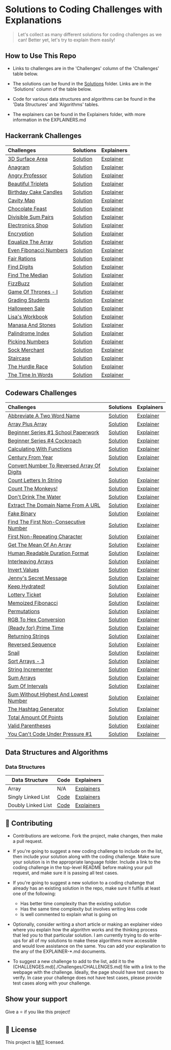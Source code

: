 # Solutions to Coding Challenges with Explanations

> Let's collect as many different solutions for coding challenges as we can! Better yet, let's try to explain them easily!

## How to Use This Repo

- Links to challenges are in the 'Challenges' column of the 'Challenges' table below.

- The solutions can be found in the [Solutions](./Solutions) folder. Links are in the 'Solutions' column of the table below.

- Code for various data structures and algorithms can be found in the 'Data Structures' and 'Algorithms' tables.

- The explainers can be found in the Explainers folder, with more information in the EXPLAINERS.md

## Hackerrank Challenges

|Challenges|Solutions|Explainers|
|:-|:-|:-|
|[3D Surface Area](https://www.hackerrank.com/challenges/3d-surface-area)|[Solution](./Solutions/Hackerrank/3DSurfaceArea)|[Explainer](./Explainers/Hackerrank)|
|[Anagram](https://www.hackerrank.com/challenges/anagram)|[Solution](./Solutions/Hackerrank/Anagram)|[Explainer](./Explainers/Hackerrank)|
|[Angry Professor](https://www.hackerrank.com/challenges/angry-professor)|[Solution](./Solutions/Hackerrank/AngryProfessor)|[Explainer](./Explainers/Hackerrank)|
|[Beautiful Triplets](https://www.hackerrank.com/challenges/beautiful-triplets)|[Solution](./Solutions/Hackerrank/BeautifulTriplets)|[Explainer](./Explainers/Hackerrank)|
|[Birthday Cake Candles](https://www.hackerrank.com/challenges/birthday-cake-candles)|[Solution](./Solutions/Hackerrank/BirthdayCakeCandles)|[Explainer](./Explainers/Hackerrank)|
|[Cavity Map](https://www.hackerrank.com/challenges/cavity-map)|[Solution](./Solutions/Hackerrank/CavityMap)|[Explainer](./Explainers/Hackerrank)|
|[Chocolate Feast](https://www.hackerrank.com/challenges/chocolate-feast)|[Solution](./Solutions/Hackerrank/ChocolateFeast)|[Explainer](./Explainers/Hackerrank)|
|[Divisible Sum Pairs](https://www.hackerrank.com/challenges/divisible-sum-pairs)|[Solution](./Solutions/Hackerrank/DivisibleSumPairs)|[Explainer](./Explainers/Hackerrank)|
|[Electronics Shop](https://www.hackerrank.com/challenges/electronics-shop)|[Solution](./Solutions/Hackerrank/ElectronicsShop)|[Explainer](./Explainers/Hackerrank)|
|[Encryption](https://www.hackerrank.com/challenges/encryption)|[Solution](./Solutions/Hackerrank/Encryption)|[Explainer](./Explainers/Hackerrank)|
|[Equalize The Array](https://www.hackerrank.com/challenges/equality-in-a-array)|[Solution](./Solutions/Hackerrank/EqualizeTheArray)|[Explainer](./Explainers/Hackerrank)|
|[Even Fibonacci Numbers](https://www.hackerrank.com/contests/projecteuler/challenges/euler002)|[Solution](./Solutions/Hackerrank/EvenFibonacciNumbers)|[Explainer](./Explainers/Hackerrank)|
|[Fair Rations](https://www.hackerrank.com/challenges/fair-rations)|[Solution](./Solutions/Hackerrank/FairRations)|[Explainer](./Explainers/Hackerrank)|
|[Find Digits](https://www.hackerrank.com/challenges/find-digits)|[Solution](./Solutions/Hackerrank/FindDigits)|[Explainer](./Explainers/Hackerrank)|
|[Find The Median](https://www.hackerrank.com/challenges/find-the-median)|[Solution](./Solutions/Hackerrank/FindTheMedian)|[Explainer](./Explainers/Hackerrank)|
|[FizzBuzz](https://www.hackerrank.com/challenges/fizzbuzz)|[Solution](./Solutions/Hackerrank/FizzBuzz)|[Explainer](./Explainers/Hackerrank/FizzBuzz)|
|[Game Of Thrones - I](https://www.hackerrank.com/challenges/game-of-thrones)|[Solution](./Solutions/Hackerrank/GameOfThronesI)|[Explainer](./Explainers/Hackerrank)|
|[Grading Students](https://www.hackerrank.com/challenges/grading)|[Solution](./Solutions/Hackerrank/GradingStudents)|[Explainer](./Explainers/Hackerrank)|
|[Halloween Sale](https://www.hackerrank.com/challenges/halloween-sale)|[Solution](./Solutions/Hackerrank/HalloweenSale)|[Explainer](./Explainers/Hackerrank/HalloweenSale)|
|[Lisa's Workbook](https://www.hackerrank.com/challenges/lisa-workbook)|[Solution](./Solutions/Hackerrank/LisasWorkbook)|[Explainer](./Explainers/Hackerrank)|
|[Manasa And Stones](https://www.hackerrank.com/challenges/manasa-and-stones)|[Solution](./Solutions/Hackerrank/ManasaAndStones)|[Explainer](./Explainers/Hackerrank)|
|[Palindrome Index](https://www.hackerrank.com/challenges/palindrome-index)|[Solution](./Solutions/Hackerrank/PalindromeIndex)|[Explainer](./Explainers/Hackerrank)|
|[Picking Numbers](https://www.hackerrank.com/challenges/picking-numbers)|[Solution](./Solutions/Hackerrank/PickingNumbers)|[Explainer](./Explainers/Hackerrank)|
|[Sock Merchant](https://www.hackerrank.com/challenges/sock-merchant)|[Solution](./Solutions/Hackerrank/SockMerchant)|[Explainer](./Explainers/Hackerrank)|
|[Staircase](https://www.hackerrank.com/challenges/staircase)|[Solution](./Solutions/Hackerrank/Staircase)|[Explainer](./Explainers/Hackerrank)|
|[The Hurdle Race](https://www.hackerrank.com/challenges/the-hurdle-race)|[Solution](./Solutions/Hackerrank/TheHurdleRace)|[Explainer](./Explainers/Hackerrank)|
|[The Time In Words](https://www.hackerrank.com/challenges/the-time-in-words)|[Solution](./Solutions/Hackerrank/TheTimeInWords)|[Explainer](./Explainers/Hackerrank)|

## Codewars Challenges

|Challenges|Solutions|Explainers|
|:-|:-|:-|
|[Abbreviate A Two Word Name](https://www.codewars.com/kata/57eadb7ecd143f4c9c0000a3)|[Solution](./Solutions/Codewars/AbbreviateATwoWordName)|[Explainer](./Explainers/Codewars)|
|[Array Plus Array](https://www.codewars.com/kata/5a2be17aee1aaefe2a000151)|[Solution](./Solutions/Codewars/ArrayPlusArray)|[Explainer](./Explainers/Codewars)|
|[Beginner Series #1 School Paperwork](https://www.codewars.com/kata/55f9b48403f6b87a7c0000bd)|[Solution](./Solutions/Codewars/BeginnerSeries1SchoolPaperwork)|[Explainer](./Explainers/Codewars)|
|[Beginner Series #4 Cockroach](https://www.codewars.com/kata/55fab1ffda3e2e44f00000c6)|[Solution](./Solutions/Codewars/BeginnerSeries4Cockroach)|[Explainer](./Explainers/Codewars)|
|[Calculating With Functions](https://www.codewars.com/kata/525f3eda17c7cd9f9e000b39)|[Solution](./Solutions/Codewars/CalculatingWithFunctions)|[Explainer](./Explainers/Codewars)|
|[Century From Year](https://www.codewars.com/kata/5a3fe3dde1ce0e8ed6000097)|[Solution](./Solutions/Codewars/CenturyFromYear)|[Explainer](./Explainers/Codewars)|
|[Convert Number To Reversed Array Of Digits](https://www.codewars.com/kata/5583090cbe83f4fd8c000051)|[Solution](./Solutions/Codewars/ConvertNumberToReversedArrayOfDigits)|[Explainer](./Explainers/Codewars)|
|[Count Letters In String](https://www.codewars.com/kata/5808ff71c7cfa1c6aa00006d)|[Solution](./Solutions/Codewars/CountLettersInString)|[Explainer](./Explainers/Codewars)|
|[Count The Monkeys!](https://www.codewars.com/kata/56f69d9f9400f508fb000ba7)|[Solution](./Solutions/Codewars/CountTheMonkeys)|[Explainer](./Explainers/Codewars)|
|[Don't Drink The Water](https://www.codewars.com/kata/562e6df5cf2d3908ad00019e)|[Solution](./Solutions/Codewars/DontDrinkTheWater)|[Explainer](./Explainers/Codewars)|
|[Extract The Domain Name From A URL](https://www.codewars.com/kata/514a024011ea4fb54200004b)|[Solution](./Solutions/Codewars/ExtractTheDomainNameFromAURL)|[Explainer](./Explainers/Codewars)|
|[Fake Binary](https://www.codewars.com/kata/57eae65a4321032ce000002d)|[Solution](./Solutions/Codewars/FakeBinary)|[Explainer](./Explainers/Codewars)|
|[Find The First Non-Consecutive Number](https://www.codewars.com/kata/58f8a3a27a5c28d92e000144)|[Solution](./Solutions/Codewars/FindTheFirstNonConsecutiveNumber)|[Explainer](./Explainers/Codewars)|
|[First Non-Repeating Character](https://www.codewars.com/kata/52bc74d4ac05d0945d00054e)|[Solution](./Solutions/Codewars/FirstNonRepeatingCharacter)|[Explainer](./Explainers/Codewars)|
|[Get The Mean Of An Array](https://www.codewars.com/kata/563e320cee5dddcf77000158)|[Solution](./Solutions/Codewars/GetTheMeanOfAnArray)|[Explainer](./Explainers/Codewars)|
|[Human Readable Duration Format](https://www.codewars.com/kata/52742f58faf5485cae000b9a)|[Solution](./Solutions/Codewars/HumanReadableDurationFormat)|[Explainer](./Explainers/Codewars)|
|[Interleaving Arrays](https://www.codewars.com/kata/523d2e964680d1f749000135)|[Solution](./Solutions/Codewars/InterleavingArrays)|[Explainer](./Explainers/Codewars)|
|[Invert Values](https://www.codewars.com/kata/5899dc03bc95b1bf1b0000ad)|[Solution](./Solutions/Codewars/InvertValues)|[Explainer](./Explainers/Codewars)|
|[Jenny's Secret Message](https://www.codewars.com/kata/55225023e1be1ec8bc000390)|[Solution](./Solutions/Codewars/JennysSecretMessage)|[Explainer](./Explainers/Codewars)|
|[Keep Hydrated!](https://www.codewars.com/kata/582cb0224e56e068d800003c)|[Solution](./Solutions/Codewars/KeepHydrated)|[Explainer](./Explainers/Codewars)|
|[Lottery Ticket](https://www.codewars.com/kata/57f625992f4d53c24200070e)|[Solution](./Solutions/Codewars/LotteryTicket)|[Explainer](./Explainers/Codewars)|
|[Memoized Fibonacci](https://www.codewars.com/kata/529adbf7533b761c560004e5)|[Solution](./Solutions/Codewars/MemoizedFibonacci)|[Explainer](./Explainers/Codewars)|
|[Permutations](https://www.codewars.com/kata/5254ca2719453dcc0b00027d)|[Solution](./Solutions/Codewars/Permutations)|[Explainer](./Explainers/Codewars)|
|[RGB To Hex Conversion](https://www.codewars.com/kata/513e08acc600c94f01000001)|[Solution](./Solutions/Codewars/RGBToHexConversion)|[Explainer](./Explainers/Codewars)|
|[(Ready for) Prime Time](https://www.codewars.com/kata/521ef596c106a935c0000519)|[Solution](./Solutions/Codewars/ReadyforPrimeTime)|[Explainer](./Explainers/Codewars)|
|[Returning Strings](https://www.codewars.com/kata/55a70521798b14d4750000a4)|[Solution](./Solutions/Codewars/ReturningStrings)|[Explainer](./Explainers/Codewars)|
|[Reversed Sequence](https://www.codewars.com/kata/5a00e05cc374cb34d100000d)|[Solution](./Solutions/Codewars/ReversedSequence)|[Explainer](./Explainers/Codewars)|
|[Snail](https://www.codewars.com/kata/521c2db8ddc89b9b7a0000c1)|[Solution](./Solutions/Codewars/Snail)|[Explainer](./Explainers/Codewars)|
|[Sort Arrays - 3](https://www.codewars.com/kata/51f42b1de8f176db5a0002ae)|[Solution](./Solutions/Codewars/SortArrays3)|[Explainer](./Explainers/Codewars)|
|[String Incrementer](https://www.codewars.com/kata/54a91a4883a7de5d7800009c)|[Solution](./Solutions/Codewars/StringIncrementer)|[Explainer](./Explainers/Codewars)|
|[Sum Arrays](https://www.codewars.com/kata/53dc54212259ed3d4f00071c)|[Solution](./Solutions/Codewars/SumArrays)|[Explainer](./Explainers/Codewars)|
|[Sum Of Intervals](https://www.codewars.com/kata/52b7ed099cdc285c300001cd)|[Solution](./Solutions/Codewars/SumOfIntervals)|[Explainer](./Explainers/Codewars)|
|[Sum Without Highest And Lowest Number](https://www.codewars.com/kata/576b93db1129fcf2200001e6)|[Solution](./Solutions/Codewars/SumWithoutHighestAndLowestNumber)|[Explainer](./Explainers/Codewars)|
|[The Hashtag Generator](https://www.codewars.com/kata/52449b062fb80683ec000024)|[Solution](./Solutions/Codewars/TheHashtagGenerator)|[Explainer](./Explainers/Codewars)|
|[Total Amount Of Points](https://www.codewars.com/kata/5bb904724c47249b10000131)|[Solution](./Solutions/Codewars/TotalAmountOfPoints)|[Explainer](./Explainers/Codewars)|
|[Valid Parentheses](https://www.codewars.com/kata/52774a314c2333f0a7000688)|[Solution](./Solutions/Codewars/ValidParentheses)|[Explainer](./Explainers/Codewars)|
|[You Can't Code Under Pressure #1](https://www.codewars.com/kata/53ee5429ba190077850011d4)|[Solution](./Solutions/Codewars/YouCantCodeUnderPressure1)|[Explainer](./Explainers/Codewars)|

## Data Structures and Algorithms

### Data Structures

| **Data Structure** | **Code**                                                              | **Explainers**                                             |
| ------------------ | --------------------------------------------------------------------- | ---------------------------------------------------------- |
| Array              | N/A                                                                   | [Explainers](./Explainers/DataStructures/Array)            |
| Singly Linked List | [Code](./DataStructuresAndAlgorithms/DataStructures/SinglyLinkedList) | [Explainers](./Explainers/DataStructures/SinglyLinkedList) |
| Doubly Linked List | [Code](./DataStructuresAndAlgorithms/DataStructures/DoublyLinkedList) | [Explainers](./Explainers/DataStructures/DoublyLinkedList) |

## 🤝 Contributing

- Contributions are welcome. Fork the project, make changes, then make a pull request.

- If you're going to suggest a new coding challenge to include on the list, then include your solution along with the coding challenge. Make sure your solution is in the appropriate language folder. Include a link to the coding challenge in the top-level README before making your pull request, and make sure it is passing all test cases.

- If you're going to suggest a new solution to a coding challenge that already has an existing solution in the repo, make sure it fulfils at least one of the following:

  - Has better time complexity than the existing solution
  - Has the same time complexity but involves writing less code
  - Is well commented to explain what is going on

- Optionally, consider writing a short article or making an explainer video where you explain how the algorithm works and the thinking process that led you to that particular solution. I am currently trying to do write-ups for all of my solutions to make these algorithms more accessible and would love assistance on the same. You can add your explanation to the any of the EXPLAINER-\*.md documents.

- To suggest a new challenge to add to the list, add it to the (CHALLENGES.md)[./Challenges/CHALLENGES.md] file with a link to the webpage with the challenge. Ideally, the page should have test cases to verify. In case your challenge does not have test cases, please provide test cases along with your challenge.

## Show your support

Give a ⭐️ if you like this project!

## 📝 License

This project is [MIT](lic.url) licensed.
